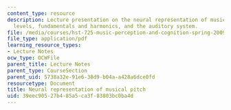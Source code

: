 ```yaml
---
content_type: resource
description: Lecture presentation on the neural representation of musical pitch, sound
  levels, fundamentals and harmonics, and the auditory system.
file: /media/courses/hst-725-music-perception-and-cognition-spring-2009/39eec90527b485a5ca3f83803bc0ba4d_MITHST_725S09_lec04_pitch.pdf
file_type: application/pdf
learning_resource_types:
- Lecture Notes
ocw_type: OCWFile
parent_title: Lecture Notes
parent_type: CourseSection
parent_uid: 5738a32e-91e6-38d9-b04a-a428a6dce0fd
resourcetype: Document
title: Neural representation of musical pitch
uid: 39eec905-27b4-85a5-ca3f-83803bc0ba4d
---
```

